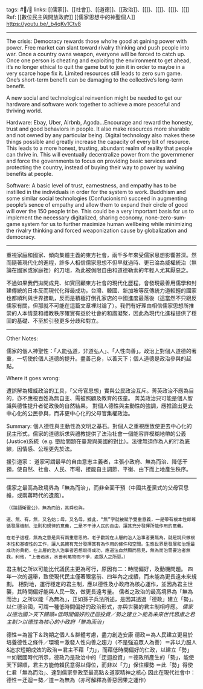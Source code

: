 tags: #📝️/🌿 
links: [[儒家]]、[[社會]]、[[道德]]、[[政治]]、[[]]、[[]]、[[]]、[[]]
Ref: 
[[數位民主與開放政府]]
[[儒家思想中的神聖個人]]
https://youtu.be/_b4qKv1Ctv8

---
The crisis: Democracy rewards those who’re good at gaining power with power. Free market can slant toward rivalry thinking and push people into war. Once a country owns weapon, everyone will be forced to catch up. Once one person is cheating and exploiting the environment to get ahead, it’s no longer ethical to quit the game but to join it in order to maybe in a very scarce hope fix it. Limited resources still leads to zero sum game. One’s short-term benefit can be damaging to the collective’s long-term benefit. 

A new social and technological reinvention might be needed to get our hardware and software work together to achieve a more peaceful and thriving world.

Hardware: Ebay, Uber, Airbnb, Agoda...Encourage and reward the honesty, trust and good behaviors in people. It also make resources more sharable and not owned by any particular being. Digital technology also makes these things possible and greatly increase the capacity of every bit of resource. This leads to a more honest, trusting, abundant realm of reality that people can thrive in. This will eventually decentralize power from the governmener and force the governments to focus on providing basic services and protecting the country, instead of buying their way to power by waiving benefits at people.

Software: A basic level of trust, earnestness, and empathy has to be instilled in the individuals in order for the system to work. Buddhism and some similar social technologies (Confucionism) succeed in augmenting people’s sence of empathy and allow them to expand their circle of good will over the 150 people tribe. This could be a very important basis for us to implement the necessary digitalized, sharing economy, none-zero-sum-game system for us to further maximize human wellbeing while minimizing the rivalry thinking and forced weaponization cause by globalization and democracy.

---
重視家庭和國家、傾向集體主義的東方社會，兩千多年來受儒家思想影響甚深。然而隨著現代化的進程，許多人相信儒家思想不但早就過時、更已淪為威權統治（無論在國家或家庭裡）的刀俎，為此被侷限自由和道德勒索的年輕人尤其厭惡之。

不過如果我們拋開成見、如實回顧東方社會的現代化歷程，會發現最善用儒學和封建傳統的日本反而現代化得最成功，台灣、韓國、新加坡等反傳統力道較輕的國家也都順利與世界接軌，反而是積極打倒孔家店的中國進度最落後（這當然不只跟反儒家有關，但那就不可能在這篇文章裡討論了）。我們有好理由相信儒家思想所推崇的人本情意和禮教秩序確實有益於社會的和諧凝聚，因此為現代化進程提供了穩固的基礎、不至於引發更多分歧和對立。

---
Other Notes:

儒家的個人神聖性：「人能弘道，非道弘人」、「人性向善」。政治上對個人道德的著重，一切使於個人道德的提升。盡善己身，以善天下；個人道德是政治參與的起點。

Where it goes wrong:

遭誤解為權威政治的工具，「父母官思想」實與公民政治互斥。菁英政治不應為目的，亦不應視百姓為無自主、需被照顧及教育的孩童。
菁英政治只可能是個人智識與德性提升者從政後的自然結果。
對個人德性與主動性的強調，應推論出更去中心化的公民參與，而非更中心化的父母官集權政治。

Summary:
個人德性與主動性為文明之基石。對個人之重視應致使更去中心化的民主形式，儒家的道德訴求與禮教提供了法治社會一個能容許模糊地帶的公義(Justice)系統（e.g. 墮胎問題在臺灣與美國的對比）。法律無須作為人的行為底線，因情感、公理更先於法。

援引道家：
道家可謂最早的自由意志主義者，主張小政府、無為而治、降低干預，使自然、社會、人民、市場，接能自主調節、平衡、由下而上地產生秩序。

---

儒家之最高為政境界為「無為而治」，而非全面干預（中國共產黨式的父母官思維，或兩蔣時代的遺風）。

	（《論語衛靈公》，無為而治，其舜也與。
	
	道、無、有。無，又名始；母，又名母。據此，“無”字就被賦予雙重意義，一是帶有根本性即尊循發展機制、法則和規律的意義，二是不干涉人民的自由，讓其充分發揮所能作用的意義。
	
	在老子這裡，無為之意是具有兩重意思的。老子勸說在上層的治人治事者要無為，就是說只做根本性和基礎性的工作，讓人民擁有充分發揮其有為作用的條件和空間。生態世界是發展和治理最成功的典範，在上層的治人治事者若想取得成功，應道法自然顯而易見，無為而治需要治者無我，利他，“上善若水，水善利萬物而不爭，處眾人之所惡。）

君主制之所以可能比代議民主更為可行，原因有二：時間偏好，及動機問題。
四年一次的選舉，致使現代民主僅著眼當前、四年內之成績，而未能為更長遠未來規劃。
相對地，運行穩定的君主制，應以德性及小政府為核心運作，並因為君主世襲，其時間偏好能與人民一致，做更長遠考量。
儒者之政治的最高境界為「無為而治」之所以能「為無為」，正如孫子兵法所述，是因其透過「德政」建立「勢」。以仁德治國，可謂一種低時間偏好的政治形式，亦與世襲的君主制相呼應。
*儒家以德治國＞天下歸順=低時間偏好的迂迴投資／勢之建立＞能為未來世代思慮之君主制＞以德性為核心的小政府「無為而治」*


德性＝為當下＆跨期之個人＆群體考慮，盡力創造安康
德政＝為人民建立更易於培養德性之條件／環境＝激發人性向善之趨力（不是強迫眾人為善）＝非以力服人&追求短期成效的政治＝君主不藉「力」，而藉低時間偏好的仁政，以建立「勢」
＝如戰國時代所示，德政乃是政治中的「迂迴投資」＝德政所產生的「勢」，能使天下歸順，君主方能倚賴民意得以傳位，而非以「力」保住權勢
＝此「勢」得使仁君「無為而治」、達到儒家參政至最高點＆道家精神之核心
因此在現代社會中：德性＝迂迴＝勢／道＝為無為（亦可解釋為善惡因果之運作）

